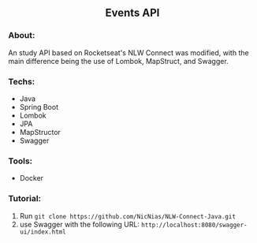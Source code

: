 <article>
  <h1 align='center'>Events API</h1>

  <h3>About:</h3>
  <p>An study API based on Rocketseat's NLW Connect was modified, with the main difference being the use of Lombok, MapStruct, and Swagger.</p>

  <h3>Techs:</h3>
  <ul>
    <li>Java</li>
    <li>Spring Boot</li>
    <li>Lombok</li>
    <li>JPA</li>
    <li>MapStructor</li>
    <li>Swagger</li>
  </ul>

  <h3>Tools:</h3>
  <ul>
    <li>Docker</li>
  </ul>
  
  <h3>Tutorial:</h3>
  <ol>
    <li>
      Run
      <code>git clone https://github.com/NicNias/NLW-Connect-Java.git</code>
    </li>
    <li>
      use Swagger with the following URL: 
      <code>http://localhost:8080/swagger-ui/index.html</code>
    </li>
  </ol>
</article>
